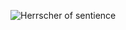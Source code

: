 ![Herrscher of sentience](https://github.com/user-attachments/assets/cf618d95-e8f7-4218-b443-c4d84c832c7b)
